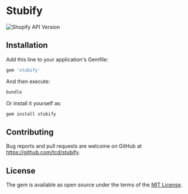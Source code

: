 # Stubify

![Shopify API Version](https://img.shields.io/badge/Shopify_API-2019--10-brightgreen.svg)

## Installation

Add this line to your application's Gemfile:

```ruby
gem 'stubify'
```

And then execute:

```sh
bundle
```
Or install it yourself as:

```sh
gem install stubify
```

## Contributing

Bug reports and pull requests are welcome on GitHub at https://github.com/tcd/stubify.

## License

The gem is available as open source under the terms of the [MIT License](https://opensource.org/licenses/MIT).
